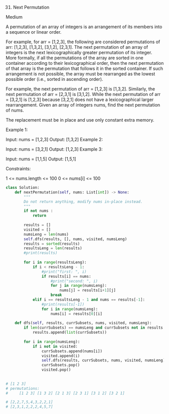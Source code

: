 31. Next Permutation
    
Medium

A permutation of an array of integers is an arrangement of its members into a sequence or linear order.

For example, for arr = [1,2,3], the following are considered permutations of arr: [1,2,3], [1,3,2], [3,1,2], [2,3,1].
The next permutation of an array of integers is the next lexicographically greater permutation of its integer. More formally, if all the permutations of the array are sorted in one container according to their lexicographical order, then the next permutation of that array is the permutation that follows it in the sorted container. If such arrangement is not possible, the array must be rearranged as the lowest possible order (i.e., sorted in ascending order).

For example, the next permutation of arr = [1,2,3] is [1,3,2].
Similarly, the next permutation of arr = [2,3,1] is [3,1,2].
While the next permutation of arr = [3,2,1] is [1,2,3] because [3,2,1] does not have a lexicographical larger rearrangement.
Given an array of integers nums, find the next permutation of nums.

The replacement must be in place and use only constant extra memory.

 

Example 1:

Input: nums = [1,2,3]
Output: [1,3,2]
Example 2:

Input: nums = [3,2,1]
Output: [1,2,3]
Example 3:

Input: nums = [1,1,5]
Output: [1,5,1]
 

Constraints:

1 <= nums.length <= 100
0 <= nums[i] <= 100

```py
class Solution:
    def nextPermutation(self, nums: List[int]) -> None:
        """
        Do not return anything, modify nums in-place instead.
        """
        if not nums :
            return 
        
        results = []  
        visited = []
        numsLeng = len(nums)
        self.dfs(results, [], nums, visited, numsLeng)
        results = sorted(results)
        resultsLeng = len(results)
        #print(results)
        
        for i in range(resultsLeng):
            if i < resultsLeng - 1:
                #print("first: ", i)
                if results[i] == nums:
                    #print("second: ", i)
                    for j in range(numsLeng):
                        nums[j] = results[i+1][j]
                    break
            elif i == resultsLeng - 1 and nums == results[-1]:
                #print(results[-1])
                for i in range(numsLeng):
                    nums[i] = results[0][i]
        
    def dfs(self, results, currSubsets, nums, visited, numsLeng):
        if len(currSubsets) == numsLeng and currSubsets not in results: 
            results.append(list(currSubsets))
        
        for i in range(numsLeng):
            if i not in visited:
                currSubsets.append(nums[i])
                visited.append(i)
                self.dfs(results, currSubsets, nums, visited, numsLeng)
                currSubsets.pop()
                visited.pop()
            
     
# [1 2 3]
# permutations:
#     [1 2 3] [1 3 2] [2 1 3] [2 3 1] [3 1 2] [3 2 1]

# [2,2,7,5,4,3,2,2,1]
# [2,3,1,2,2,2,4,5,7]
```